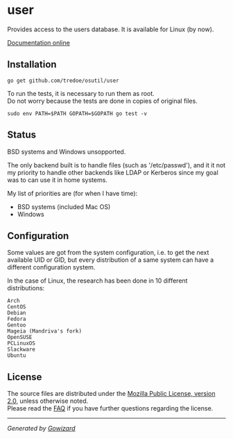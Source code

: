 user
====
Provides access to the users database. It is available for Linux (by now).

[Documentation online](http://gowalker.org/github.com/tredoe/osutil/user)

## Installation

	go get github.com/tredoe/osutil/user

To run the tests, it is necessary to run them as root.  
Do not worry because the tests are done in copies of original files.

	sudo env PATH=$PATH GOPATH=$GOPATH go test -v

## Status

BSD systems and Windows unsopported.

The only backend built is to handle files (such as '/etc/passwd'), and it it not
my priority to handle other backends like LDAP or Kerberos since my goal was
to can use it in home systems.

My list of priorities are (for when I have time):

+ BSD systems (included Mac OS)
+ Windows

## Configuration

Some values are got from the system configuration, i.e. to get the next
available UID or GID, but every distribution of a same system can have a
different configuration system.

In the case of Linux, the research has been done in 10 different distributions:

	Arch
	CentOS
	Debian
	Fedora
	Gentoo
	Mageia (Mandriva's fork)
	OpenSUSE
	PCLinuxOS
	Slackware
	Ubuntu

## License

The source files are distributed under the [Mozilla Public License, version 2.0](http://mozilla.org/MPL/2.0/),
unless otherwise noted.  
Please read the [FAQ](http://www.mozilla.org/MPL/2.0/FAQ.html)
if you have further questions regarding the license.

* * *
*Generated by [Gowizard](https://github.com/tredoe/wizard)*
